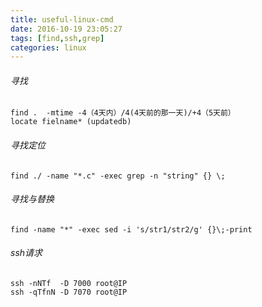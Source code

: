 ```yaml
---
title: useful-linux-cmd
date: 2016-10-19 23:05:27
tags: [find,ssh,grep]
categories: linux
---
```


###### 寻找

```
find .  -mtime -4（4天内）/4(4天前的那一天)/+4（5天前）
locate fielname* (updatedb)
```

###### 寻找定位

```
find ./ -name "*.c" -exec grep -n "string" {} \;
```

###### 寻找与替换

```
find -name "*" -exec sed -i 's/str1/str2/g' {}\;-print
```

###### ssh请求

```
ssh -nNTf  -D 7000 root@IP
ssh -qTfnN -D 7070 root@IP
```
